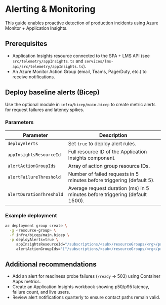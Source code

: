 # Alerting & Monitoring

This guide enables proactive detection of production incidents using Azure Monitor + Application Insights.

## Prerequisites
- Application Insights resource connected to the SPA + LMS API (see `src/telemetry/appInsights.ts` and `services/lms-api/src/telemetry/appInsights.ts`).
- An Azure Monitor Action Group (email, Teams, PagerDuty, etc.) to receive notifications.

## Deploy baseline alerts (Bicep)
Use the optional module in `infra/bicep/main.bicep` to create metric alerts for request failures and latency spikes.

### Parameters
| Parameter | Description |
|-----------|-------------|
| `deployAlerts` | Set `true` to deploy alert rules. |
| `appInsightsResourceId` | Full resource ID of the Application Insights component. |
| `alertActionGroupIds` | Array of action group resource IDs. |
| `alertFailureThreshold` | Number of failed requests in 5 minutes before triggering (default 5). |
| `alertDurationThreshold` | Average request duration (ms) in 5 minutes before triggering (default 1500). |

### Example deployment
```bash
az deployment group create \
  -g <resource-group> \
  -f infra/bicep/main.bicep \
  -p deployAlerts=true \
     appInsightsResourceId="/subscriptions/<sub>/resourceGroups/<rg>/providers/microsoft.insights/components/<name>" \
     alertActionGroupIds='["/subscriptions/<sub>/resourceGroups/<rg>/providers/microsoft.insights/actionGroups/<action-group>"]'
```

## Additional recommendations
- Add an alert for readiness probe failures (`/ready` → 503) using Container Apps metrics.
- Create an Application Insights workbook showing p50/p95 latency, failure count, and live users.
- Review alert notifications quarterly to ensure contact paths remain valid.

